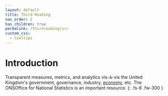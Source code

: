 ```yaml
---
layout: default
title: Third Reading
nav_order: 2
has_children: true
permalink: /thirdreading/src
custom_css:
  - tooltips
---
```


# Introduction

Transparent measures, metrics, and analytics vis-à-vis the United Kingdom's government, governance, industry, <a href='https://www.ons.gov.uk/economy' target="_blank">economy</a>, etc.  The <span class='tooltip'>ONS<span class='tooltiptext'>Office for National Statistics</span></span> is an important resource.
{: .fs-6 .fw-300 }
